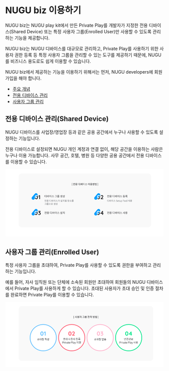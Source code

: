 # NUGU biz 이용하기

NUGU biz는 NUGU play kit에서 만든 Private Play를 개발자가 지정한 전용 디바이스\(Shared Device\) 또는 특정 사용자 그룹\(Enrolled User\)만 사용할 수 있도록 관리하는 기능을 제공합니다.

NUGU biz는 NUGU 디바이스를 대규모로 관리하고, Private Play를 사용하기 위한 사용자 권한 등록 등 특정 사용자 그룹을 관리할 수 있는 도구를 제공하기 때문에, NUGU를 비즈니스 용도로도 쉽게 이용할 수 있습니다.

NUGU biz에서 제공하는 기능을 이용하기 위해서는 먼저, NUGU developers에 회원 가입을 해야 합니다.

* [주요 개념](nugu-biz-concept.md#nugu-biz-concept)
* [전용 디바이스 관리](manage-shared-device/)
* [사용자 그룹 관리](manage-enrolled-user/)

## 전용 디바이스 관리\(Shared Device\)

NUGU 디바이스를 사업장/영업장 등과 같은 공용 공간에서 누구나 사용할 수 있도록 설정하는 기능입니다.

전용 디바이스로 설정되면 NUGU 개인 계정과 연결 없이, 해당 공간을 이용하는 사람은 누구나 이용 가능합니다. 사무 공간, 호텔, 병원 등 다양한 공용 공간에서 전용 디바이스를 이용할 수 있습니다.

![](../../.gitbook/assets/ch1_12_01.png)

## 사용자 그룹 관리\(Enrolled User\)

특정 사용자 그룹을 초대하여, Private Play를 사용할 수 있도록 권한을 부여하고 관리하는 기능입니다.

예를 들어, 자사 임직원 또는 단체에 소속된 회원만 초대하여 회원들의 NUGU 디바이스에서 Private Play를 사용하게 할 수 있습니다. 초대된 사용자가 초대 승인 및 인증 절차를 완료하면 Private Play를 이용할 수 있습니다.

![](../../.gitbook/assets/ch1_12_02.png)

